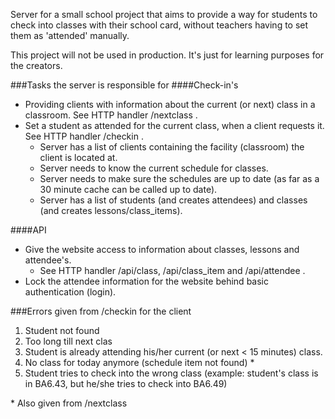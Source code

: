 Server for a small school project that aims to provide a way for students to check into classes with their school card, without teachers having to set them as 'attended' manually.

This project will not be used in production. It's just for learning purposes for the creators. 

###Tasks the server is responsible for
####Check-in's
* Providing clients with information about the current (or next) class in a classroom. See HTTP handler /nextclass .
* Set a student as attended for the current class, when a client requests it. See HTTP handler /checkin .
    * Server has a list of clients containing the facility (classroom) the client is located at. 
    * Server needs to know the current schedule for classes.
    * Server needs to make sure the schedules are up to date (as far as a 30 minute cache can be called up to date).
    * Server has a list of students (and creates attendees) and classes (and creates lessons/class_items).

####API
* Give the website access to information about classes, lessons and attendee's.
    * See HTTP handler /api/class, /api/class_item and /api/attendee .
* Lock the attendee information for the website behind basic authentication (login).

###Errors given from /checkin for the client
1. Student not found
2. Too long till next clas
3. Student is already attending his/her current (or next < 15 minutes) class.
4. No class for today anymore (schedule item not found) &#42;
5. Student tries to check into the wrong class (example: student's class is in BA6.43, but he/she tries to check into BA6.49)

&#42; Also given from /nextclass

